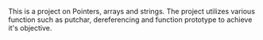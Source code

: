  This is a project on Pointers, arrays and strings. The project utilizes various function such as putchar, dereferencing and function prototype to achieve it's objective.
